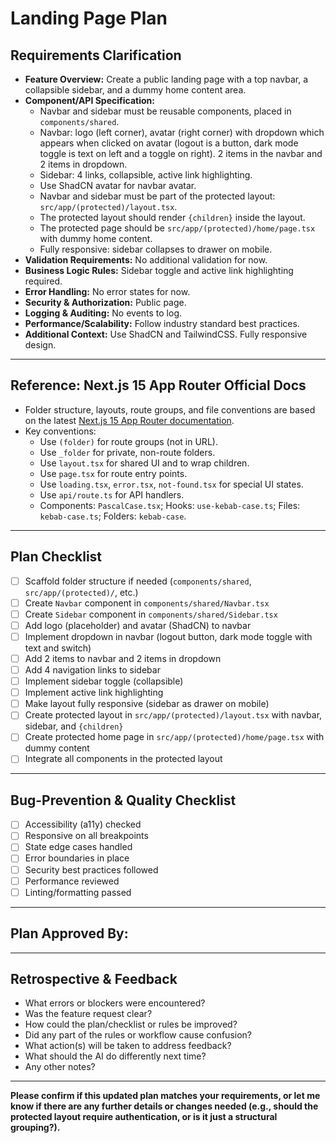 # Landing Page Plan

## Requirements Clarification

- **Feature Overview:** Create a public landing page with a top navbar, a collapsible sidebar, and a dummy home content area.
- **Component/API Specification:**
  - Navbar and sidebar must be reusable components, placed in `components/shared`.
  - Navbar: logo (left corner), avatar (right corner) with dropdown which appears when clicked on avatar (logout is a button, dark mode toggle is text on left and a toggle on right). 2 items in the navbar and 2 items in dropdown.
  - Sidebar: 4 links, collapsible, active link highlighting.
  - Use ShadCN avatar for navbar avatar.
  - Navbar and sidebar must be part of the protected layout: `src/app/(protected)/layout.tsx`.
  - The protected layout should render `{children}` inside the layout.
  - The protected page should be `src/app/(protected)/home/page.tsx` with dummy home content.
  - Fully responsive: sidebar collapses to drawer on mobile.
- **Validation Requirements:** No additional validation for now.
- **Business Logic Rules:** Sidebar toggle and active link highlighting required.
- **Error Handling:** No error states for now.
- **Security & Authorization:** Public page.
- **Logging & Auditing:** No events to log.
- **Performance/Scalability:** Follow industry standard best practices.
- **Additional Context:** Use ShadCN and TailwindCSS. Fully responsive design.

---

## Reference: Next.js 15 App Router Official Docs

- Folder structure, layouts, route groups, and file conventions are based on the latest [Next.js 15 App Router documentation](https://nextjs.org/docs/app/building-your-application/routing).
- Key conventions:
  - Use `(folder)` for route groups (not in URL).
  - Use `_folder` for private, non-route folders.
  - Use `layout.tsx` for shared UI and to wrap children.
  - Use `page.tsx` for route entry points.
  - Use `loading.tsx`, `error.tsx`, `not-found.tsx` for special UI states.
  - Use `api/route.ts` for API handlers.
  - Components: `PascalCase.tsx`; Hooks: `use-kebab-case.ts`; Files: `kebab-case.ts`; Folders: `kebab-case`.

---

## Plan Checklist

- [ ] Scaffold folder structure if needed (`components/shared`, `src/app/(protected)/`, etc.)
- [ ] Create `Navbar` component in `components/shared/Navbar.tsx`
- [ ] Create `Sidebar` component in `components/shared/Sidebar.tsx`
- [ ] Add logo (placeholder) and avatar (ShadCN) to navbar
- [ ] Implement dropdown in navbar (logout button, dark mode toggle with text and switch)
- [ ] Add 2 items to navbar and 2 items in dropdown
- [ ] Add 4 navigation links to sidebar
- [ ] Implement sidebar toggle (collapsible)
- [ ] Implement active link highlighting
- [ ] Make layout fully responsive (sidebar as drawer on mobile)
- [ ] Create protected layout in `src/app/(protected)/layout.tsx` with navbar, sidebar, and `{children}`
- [ ] Create protected home page in `src/app/(protected)/home/page.tsx` with dummy content
- [ ] Integrate all components in the protected layout

---

## Bug-Prevention & Quality Checklist

- [ ] Accessibility (a11y) checked
- [ ] Responsive on all breakpoints
- [ ] State edge cases handled
- [ ] Error boundaries in place
- [ ] Security best practices followed
- [ ] Performance reviewed
- [ ] Linting/formatting passed

---

## Plan Approved By:

---

## Retrospective & Feedback

- What errors or blockers were encountered?
- Was the feature request clear?
- How could the plan/checklist or rules be improved?
- Did any part of the rules or workflow cause confusion?
- What action(s) will be taken to address feedback?
- What should the AI do differently next time?
- Any other notes?

---

**Please confirm if this updated plan matches your requirements, or let me know if there are any further details or changes needed (e.g., should the protected layout require authentication, or is it just a structural grouping?).**
